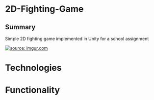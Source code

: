# 2D-Fighting-Game

## Summary

 Simple 2D fighting game implemented in Unity for a school assignment
 
<a href="https://imgur.com/ml1MLDe"><img src="https://i.imgur.com/BAwj9OE.gif" title="source: imgur.com" /></a>

# Technologies

# Functionality


<!--stackedit_data:
eyJoaXN0b3J5IjpbLTEyNjE4ODYzMTAsLTU0MDUyNzc2NF19
-->